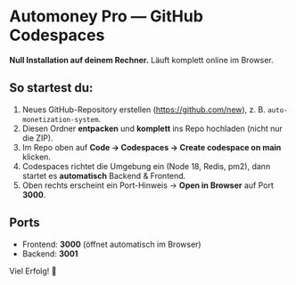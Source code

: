 # Automoney Pro — GitHub Codespaces

**Null Installation auf deinem Rechner.** Läuft komplett online im Browser.

## So startest du:
1. Neues GitHub-Repository erstellen (https://github.com/new), z. B. `auto-monetization-system`.
2. Diesen Ordner **entpacken** und **komplett** ins Repo hochladen (nicht nur die ZIP).
3. Im Repo oben auf **Code → Codespaces → Create codespace on main** klicken.
4. Codespaces richtet die Umgebung ein (Node 18, Redis, pm2), dann startet es **automatisch** Backend & Frontend.
5. Oben rechts erscheint ein Port-Hinweis → **Open in Browser** auf Port **3000**.

## Ports
- Frontend: **3000** (öffnet automatisch im Browser)
- Backend: **3001**

Viel Erfolg! 🚀
